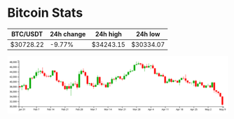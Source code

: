 # Bitcoin Stats

BTC/USDT|24h change|24h high|24h low|
|---|---|---|---|
|$30728.22|-9.77%|$34243.15|$30334.07|

<img src="./chart.svg">
